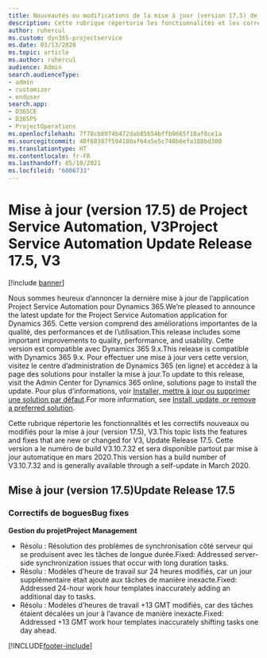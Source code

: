 ```yaml
---
title: Nouveautés ou modifications de la mise à jour (version 17.5) de Project Service Automation (correctif logiciel), V3
description: Cette rubrique répertorie les fonctionnalités et les correctifs disponibles pour la mise à jour (version 17.5) de Project Service Automation, V3.
author: ruhercul
ms.custom: dyn365-projectservice
ms.date: 03/13/2020
ms.topic: article
ms.author: ruhercul
audience: Admin
search.audienceType:
- admin
- customizer
- enduser
search.app:
- D365CE
- D365PS
- ProjectOperations
ms.openlocfilehash: 7f78cb8974b472dab85654bffb9665f18af0ce1a
ms.sourcegitcommit: 40f68387f594180af64a5e5c748b6efa188bd300
ms.translationtype: HT
ms.contentlocale: fr-FR
ms.lasthandoff: 05/10/2021
ms.locfileid: "6006733"
---
```

# <a name="project-service-automation-update-release-175-v3"></a><span data-ttu-id="2f495-103">Mise à jour (version 17.5) de Project Service Automation, V3</span><span class="sxs-lookup"><span data-stu-id="2f495-103">Project Service Automation Update Release 17.5, V3</span></span>

[!include [banner](../includes/psa-now-project-operations.md)]

<span data-ttu-id="2f495-104">Nous sommes heureux d’annoncer la dernière mise à jour de l’application Project Service Automation pour Dynamics 365.</span><span class="sxs-lookup"><span data-stu-id="2f495-104">We’re pleased to announce the latest update for the Project Service Automation application for Dynamics 365.</span></span> <span data-ttu-id="2f495-105">Cette version comprend des améliorations importantes de la qualité, des performances et de l’utilisation.</span><span class="sxs-lookup"><span data-stu-id="2f495-105">This release includes some important improvements to quality, performance, and usability.</span></span>  <span data-ttu-id="2f495-106">Cette version est compatible avec Dynamics 365 9.x.</span><span class="sxs-lookup"><span data-stu-id="2f495-106">This release is compatible with Dynamics 365 9.x.</span></span> <span data-ttu-id="2f495-107">Pour effectuer une mise à jour vers cette version, visitez le centre d’administration de Dynamics 365 (en ligne) et accédez à la page des solutions pour installer la mise à jour.</span><span class="sxs-lookup"><span data-stu-id="2f495-107">To update to this release, visit the Admin Center for Dynamics 365 online, solutions page to install the update.</span></span> <span data-ttu-id="2f495-108">Pour plus d’informations, voir [Installer, mettre à jour ou supprimer une solution par défaut](/power-platform/admin/install-remove-preferred-solution).</span><span class="sxs-lookup"><span data-stu-id="2f495-108">For more information, see [Install, update, or remove a preferred solution](/power-platform/admin/install-remove-preferred-solution).</span></span>

<span data-ttu-id="2f495-109">Cette rubrique répertorie les fonctionnalités et les correctifs nouveaux ou modifiés pour la mise à jour (version 17.5), V3.</span><span class="sxs-lookup"><span data-stu-id="2f495-109">This topic lists the features and fixes that are new or changed for V3, Update Release 17.5.</span></span> <span data-ttu-id="2f495-110">Cette version a le numéro de build V3.10.7.32 et sera disponible partout par mise à jour automatique en mars 2020.</span><span class="sxs-lookup"><span data-stu-id="2f495-110">This version has a build number of V3.10.7.32 and is generally available through a self-update in March 2020.</span></span>


## <a name="update-release-175"></a><span data-ttu-id="2f495-111">Mise à jour (version 17.5)</span><span class="sxs-lookup"><span data-stu-id="2f495-111">Update Release 17.5</span></span>

### <a name="bug-fixes"></a><span data-ttu-id="2f495-112">Correctifs de bogues</span><span class="sxs-lookup"><span data-stu-id="2f495-112">Bug fixes</span></span>


<span data-ttu-id="2f495-113">**Gestion du projet**</span><span class="sxs-lookup"><span data-stu-id="2f495-113">**Project Management**</span></span>

- <span data-ttu-id="2f495-114">Résolu : Résolution des problèmes de synchronisation côté serveur qui se produisent avec les tâches de longue durée.</span><span class="sxs-lookup"><span data-stu-id="2f495-114">Fixed: Addressed server-side synchronization issues that occur with long duration tasks.</span></span>
- <span data-ttu-id="2f495-115">Résolu : Modèles d’heure de travail sur 24 heures modifiés, car un jour supplémentaire était ajouté aux tâches de manière inexacte.</span><span class="sxs-lookup"><span data-stu-id="2f495-115">Fixed: Addressed 24-hour work hour templates inaccurately adding an additional day to tasks.</span></span>
- <span data-ttu-id="2f495-116">Résolu : Modèles d’heures de travail +13 GMT modifiés, car des tâches étaient décalées un jour à l’avance de manière inexacte.</span><span class="sxs-lookup"><span data-stu-id="2f495-116">Fixed: Addressed +13 GMT work hour templates inaccurately shifting tasks one day ahead.</span></span>



[!INCLUDE[footer-include](../includes/footer-banner.md)]